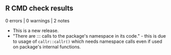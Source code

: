 ## R CMD check results

0 errors | 0 warnings | 2 notes

* This is a new release.
* "There are ::: calls to the package's namespace in its code." - this is
due to usage of `callr::callr()` which needs namespace calls even if used
on package's internal functions.
